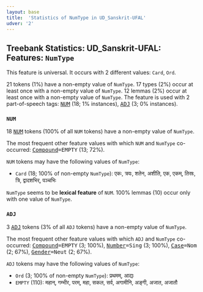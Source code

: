```yaml
---
layout: base
title:  'Statistics of NumType in UD_Sanskrit-UFAL'
udver: '2'
---
```


## Treebank Statistics: UD_Sanskrit-UFAL: Features: `NumType`

This feature is universal.
It occurs with 2 different values: `Card`, `Ord`.

21 tokens (1%) have a non-empty value of `NumType`.
17 types (2%) occur at least once with a non-empty value of `NumType`.
12 lemmas (2%) occur at least once with a non-empty value of `NumType`.
The feature is used with 2 part-of-speech tags: <tt><a href="sa_ufal-pos-NUM.html">NUM</a></tt> (18; 1% instances), <tt><a href="sa_ufal-pos-ADJ.html">ADJ</a></tt> (3; 0% instances).

### `NUM`

18 <tt><a href="sa_ufal-pos-NUM.html">NUM</a></tt> tokens (100% of all `NUM` tokens) have a non-empty value of `NumType`.

The most frequent other feature values with which `NUM` and `NumType` co-occurred: <tt><a href="sa_ufal-feat-Compound.html">Compound</a></tt><tt>=EMPTY</tt> (13; 72%).

`NUM` tokens may have the following values of `NumType`:

* `Card` (18; 100% of non-empty `NumType`): एकः, त्रयः, शतेन, अशीति, एक, एकम्, तिस्रः, त्रि, द्वादशभिर्, पञ्चभिः

`NumType` seems to be **lexical feature** of `NUM`. 100% lemmas (10) occur only with one value of `NumType`.

### `ADJ`

3 <tt><a href="sa_ufal-pos-ADJ.html">ADJ</a></tt> tokens (3% of all `ADJ` tokens) have a non-empty value of `NumType`.

The most frequent other feature values with which `ADJ` and `NumType` co-occurred: <tt><a href="sa_ufal-feat-Compound.html">Compound</a></tt><tt>=EMPTY</tt> (3; 100%), <tt><a href="sa_ufal-feat-Number.html">Number</a></tt><tt>=Sing</tt> (3; 100%), <tt><a href="sa_ufal-feat-Case.html">Case</a></tt><tt>=Nom</tt> (2; 67%), <tt><a href="sa_ufal-feat-Gender.html">Gender</a></tt><tt>=Neut</tt> (2; 67%).

`ADJ` tokens may have the following values of `NumType`:

* `Ord` (3; 100% of non-empty `NumType`): प्रथमम्, आद्यः
* `EMPTY` (110): महान्, गम्भीर, परम्, महा, सकल, सर्व, अगामीनि, अङ्गी, अजात, अजातौ

